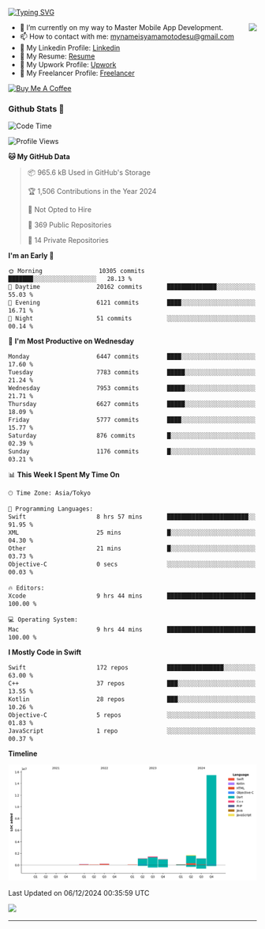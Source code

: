 
[![Typing SVG](https://readme-typing-svg.demolab.com/?lines=Thank+You+For+Visiting!!;You+Are+Welcome✨;I+am+Kyo+Yamamoto;Mobile+Developer)](https://git.io/typing-svg)
<p>
<img align="right" src="https://media.giphy.com/media/26ufdb3cYKwbRtYVW/giphy.gif" style="max-width:100%;" height="150px">

- 🌱 I’m currently on my way to Master Mobile App Development.
- 📫 How to contact with me: mynameisyamamotodesu@gmail.com
- 🔗 My Linkedin Profile: [Linkedin](https://www.linkedin.com/in/kyo-yamamoto-a2ab50239)
- 🔗 My Resume: [Resume](https://www.kickresume.com/cv/rNok4e/)
- 🔗 My Upwork Profile: [Upwork](https://www.upwork.com/freelancers/~01aa9115102bb4af25)
- 🔗 My Freelancer Profile: [Freelancer](https://www.freelancer.com/u/yamamotodesu)

<a href="https://www.buymeacoffee.com/kyoyamamoto" target="_blank"><img src="https://cdn.buymeacoffee.com/buttons/default-orange.png" alt="Buy Me A Coffee" height="41" width="174"></a>

### Github Stats 🥇 
<!--START_SECTION:waka-->
![Code Time](http://img.shields.io/badge/Code%20Time-914%20hrs%2033%20mins-blue)

![Profile Views](http://img.shields.io/badge/Profile%20Views-19-blue)

**🐱 My GitHub Data** 

> 📦 965.6 kB Used in GitHub's Storage 
 > 
> 🏆 1,506 Contributions in the Year 2024
 > 
> 🚫 Not Opted to Hire
 > 
> 📜 369 Public Repositories 
 > 
> 🔑 14 Private Repositories 
 > 
**I'm an Early 🐤** 

```text
🌞 Morning                10305 commits       ███████░░░░░░░░░░░░░░░░░░   28.13 % 
🌆 Daytime                20162 commits       ██████████████░░░░░░░░░░░   55.03 % 
🌃 Evening                6121 commits        ████░░░░░░░░░░░░░░░░░░░░░   16.71 % 
🌙 Night                  51 commits          ░░░░░░░░░░░░░░░░░░░░░░░░░   00.14 % 
```
📅 **I'm Most Productive on Wednesday** 

```text
Monday                   6447 commits        ████░░░░░░░░░░░░░░░░░░░░░   17.60 % 
Tuesday                  7783 commits        █████░░░░░░░░░░░░░░░░░░░░   21.24 % 
Wednesday                7953 commits        █████░░░░░░░░░░░░░░░░░░░░   21.71 % 
Thursday                 6627 commits        █████░░░░░░░░░░░░░░░░░░░░   18.09 % 
Friday                   5777 commits        ████░░░░░░░░░░░░░░░░░░░░░   15.77 % 
Saturday                 876 commits         █░░░░░░░░░░░░░░░░░░░░░░░░   02.39 % 
Sunday                   1176 commits        █░░░░░░░░░░░░░░░░░░░░░░░░   03.21 % 
```


📊 **This Week I Spent My Time On** 

```text
🕑︎ Time Zone: Asia/Tokyo

💬 Programming Languages: 
Swift                    8 hrs 57 mins       ███████████████████████░░   91.95 % 
XML                      25 mins             █░░░░░░░░░░░░░░░░░░░░░░░░   04.30 % 
Other                    21 mins             █░░░░░░░░░░░░░░░░░░░░░░░░   03.73 % 
Objective-C              0 secs              ░░░░░░░░░░░░░░░░░░░░░░░░░   00.03 % 

🔥 Editors: 
Xcode                    9 hrs 44 mins       █████████████████████████   100.00 % 

💻 Operating System: 
Mac                      9 hrs 44 mins       █████████████████████████   100.00 % 
```

**I Mostly Code in Swift** 

```text
Swift                    172 repos           ████████████████░░░░░░░░░   63.00 % 
C++                      37 repos            ███░░░░░░░░░░░░░░░░░░░░░░   13.55 % 
Kotlin                   28 repos            ███░░░░░░░░░░░░░░░░░░░░░░   10.26 % 
Objective-C              5 repos             ░░░░░░░░░░░░░░░░░░░░░░░░░   01.83 % 
JavaScript               1 repo              ░░░░░░░░░░░░░░░░░░░░░░░░░   00.37 % 
```



**Timeline**

![Lines of Code chart](https://raw.githubusercontent.com/YamamotoDesu/YamamotoDesu/main/assets/bar_graph.png)


 Last Updated on 06/12/2024 00:35:59 UTC
<!--END_SECTION:waka-->

![](https://github-profile-summary-cards.vercel.app/api/cards/profile-details?username=YamamotoDesu&theme=vue)

----
